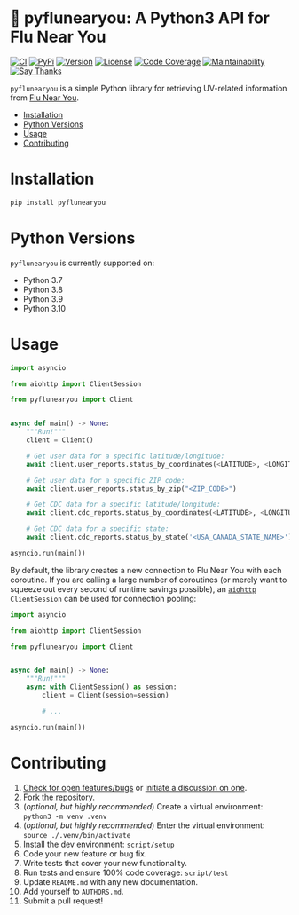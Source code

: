 # 🤒 pyflunearyou: A Python3 API for Flu Near You

[![CI](https://github.com/bachya/pyflunearyou/workflows/CI/badge.svg)](https://github.com/bachya/pyflunearyou/actions)
[![PyPi](https://img.shields.io/pypi/v/pyflunearyou.svg)](https://pypi.python.org/pypi/pyflunearyou)
[![Version](https://img.shields.io/pypi/pyversions/pyflunearyou.svg)](https://pypi.python.org/pypi/pyflunearyou)
[![License](https://img.shields.io/pypi/l/pyflunearyou.svg)](https://github.com/bachya/pyflunearyou/blob/master/LICENSE)
[![Code Coverage](https://codecov.io/gh/bachya/pyflunearyou/branch/dev/graph/badge.svg)](https://codecov.io/gh/bachya/pyflunearyou)
[![Maintainability](https://api.codeclimate.com/v1/badges/dee8556060c7d0e7f2d1/maintainability)](https://codeclimate.com/github/bachya/pyflunearyou/maintainability)
[![Say Thanks](https://img.shields.io/badge/SayThanks-!-1EAEDB.svg)](https://saythanks.io/to/bachya)

`pyflunearyou` is a simple Python library for retrieving UV-related information
from [Flu Near You](https://flunearyou.org/#!/).

- [Installation](#installation)
- [Python Versions](#python-versions)
- [Usage](#usage)
- [Contributing](#contributing)

# Installation

```python
pip install pyflunearyou
```

# Python Versions

`pyflunearyou` is currently supported on:

* Python 3.7
* Python 3.8
* Python 3.9
* Python 3.10

# Usage

```python
import asyncio

from aiohttp import ClientSession

from pyflunearyou import Client


async def main() -> None:
    """Run!"""
    client = Client()

    # Get user data for a specific latitude/longitude:
    await client.user_reports.status_by_coordinates(<LATITUDE>, <LONGITUDE>)

    # Get user data for a specific ZIP code:
    await client.user_reports.status_by_zip("<ZIP_CODE>")

    # Get CDC data for a specific latitude/longitude:
    await client.cdc_reports.status_by_coordinates(<LATITUDE>, <LONGITUDE>)

    # Get CDC data for a specific state:
    await client.cdc_reports.status_by_state('<USA_CANADA_STATE_NAME>')

asyncio.run(main())
```

By default, the library creates a new connection to Flu Near You with each coroutine. If
you are calling a large number of coroutines (or merely want to squeeze out every second
of runtime savings possible), an
[`aiohttp`](https://github.com/aio-libs/aiohttp) `ClientSession` can be used for connection
pooling:

```python
import asyncio

from aiohttp import ClientSession

from pyflunearyou import Client


async def main() -> None:
    """Run!"""
    async with ClientSession() as session:
        client = Client(session=session)

        # ...

asyncio.run(main())
```

# Contributing

1. [Check for open features/bugs](https://github.com/bachya/pyflunearyou/issues)
  or [initiate a discussion on one](https://github.com/bachya/pyflunearyou/issues/new).
2. [Fork the repository](https://github.com/bachya/pyflunearyou/fork).
3. (_optional, but highly recommended_) Create a virtual environment: `python3 -m venv .venv`
4. (_optional, but highly recommended_) Enter the virtual environment: `source ./.venv/bin/activate`
5. Install the dev environment: `script/setup`
6. Code your new feature or bug fix.
7. Write tests that cover your new functionality.
8. Run tests and ensure 100% code coverage: `script/test`
9. Update `README.md` with any new documentation.
10. Add yourself to `AUTHORS.md`.
11. Submit a pull request!
